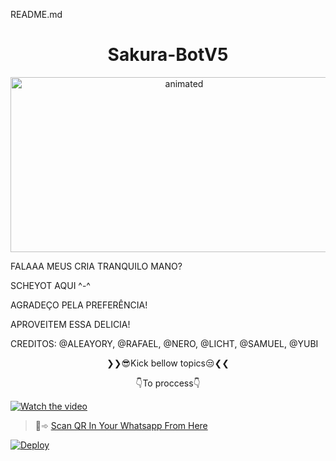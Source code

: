 README.md
<h1 align="center">Sakura-BotV5<br></h1>

<p align="center">
<img src="https://i.pinimg.com/originals/95/e7/3e/95e73efc988e797856d0ba60eaadbc38.gif" alt="animated" width="540" height="280" />
</p>

FALAAA MEUS CRIA TRANQUILO MANO?

SCHEYOT AQUI ^-^


AGRADEÇO PELA PREFERÊNCIA!

APROVEITEM ESSA DELICIA!

CREDITOS: @ALEAYORY, @RAFAEL, @NERO, @LICHT, @SAMUEL, @YUBI

<p align="center">
❯❯😎Kick bellow topics😒❮❮
</p>
<p align="center">
👇To proccess👇
</p>


[![Watch the video](https://i.pinimg.com/originals/fc/15/88/fc1588e0712f4d36de93586c9248af3d.gif)](https://replit.com/@MagoInterior/sakura-botv5?v=1)





> 🙂➾ [Scan QR In Your Whatsapp From Here](https://replit.com/@MagoInterior/sakura-botv5?v=1)
 
[![Deploy](https://www.herokucdn.com/deploy/button.svg)](https://heroku.com/deploy?template=https://github.com/MagoInterior/sakura-botv5/)
